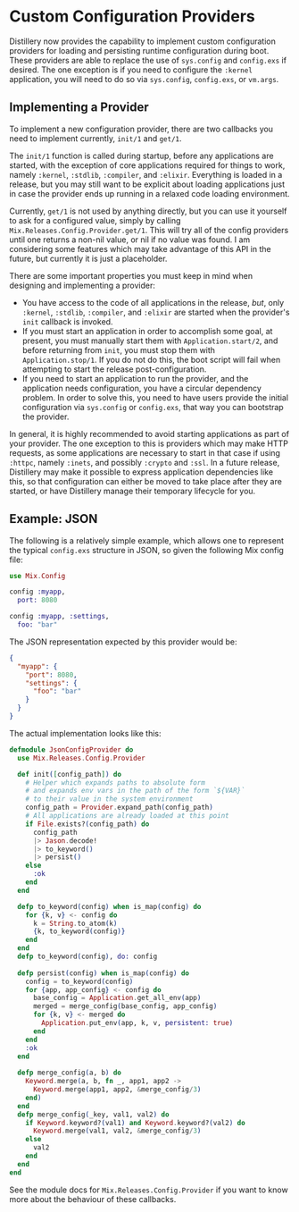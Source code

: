 # Custom Configuration Providers

Distillery now provides the capability to implement custom configuration
providers for loading and persisting runtime configuration during boot. These
providers are able to replace the use of `sys.config` and `config.exs` if
desired. The one exception is if you need to configure the `:kernel`
application, you will need to do so via `sys.config`, `config.exs`, or `vm.args`.

## Implementing a Provider

To implement a new configuration provider, there are two callbacks you need to
implement currently, `init/1` and `get/1`.

The `init/1` function is called during startup, before any applications are
started, with the exception of core applications required for things to work,
namely `:kernel`, `:stdlib`, `:compiler`, and `:elixir`. Everything is loaded in
a release, but you may still want to be explicit about loading applications just
in case the provider ends up running in a relaxed code loading environment.

Currently, `get/1` is not used by anything directly, but you can use it yourself
to ask for a configured value, simply by calling
`Mix.Releases.Config.Provider.get/1`. This will try all of the config providers
until one returns a non-nil value, or nil if no value was found. I am
considering some features which may take advantage of this API in the future,
but currently it is just a placeholder.

There are some important properties you must keep in mind when designing and 
implementing a provider:

- You have access to the code of all applications in the release, _but_, only
  `:kernel`, `:stdlib`, `:compiler`, and `:elixir` are started when the
  provider's `init` callback is invoked.
- If you must start an application in order to accomplish some goal, at present,
  you must manually start them with `Application.start/2`, and before returning
  from `init`, you must stop them with `Application.stop/1`. If you do not do
  this, the boot script will fail when attempting to start the release
  post-configuration.
- If you need to start an application to run the provider, and the application
  needs configuration, you have a circular dependency problem. In order to solve
  this, you need to have users provide the initial configuration via
  `sys.config` or `config.exs`, that way you can bootstrap the provider.
  
In general, it is highly recommended to avoid starting applications as part of
your provider. The one exception to this is providers which may make HTTP
requests, as some applications are necessary to start in that case if using `:httpc`,
namely `:inets`, and possibly `:crypto` and `:ssl`. In a future release,
Distillery may make it possible to express application dependencies like this,
so that configuration can either be moved to take place after they are started,
or have Distillery manage their temporary lifecycle for you.

## Example: JSON

The following is a relatively simple example, which allows one to represent the 
typical `config.exs` structure in JSON, so given the following Mix config file:

```elixir
use Mix.Config

config :myapp,
  port: 8080

config :myapp, :settings,
  foo: "bar"
```

The JSON representation expected by this provider would be:

```json
{ 
  "myapp": { 
    "port": 8080, 
    "settings": { 
      "foo": "bar" 
    } 
  } 
}
```

The actual implementation looks like this:

```elixir
defmodule JsonConfigProvider do
  use Mix.Releases.Config.Provider

  def init([config_path]) do
    # Helper which expands paths to absolute form
    # and expands env vars in the path of the form `${VAR}`
    # to their value in the system environment
    config_path = Provider.expand_path(config_path)
    # All applications are already loaded at this point
    if File.exists?(config_path) do
      config_path
      |> Jason.decode!
      |> to_keyword()
      |> persist()
    else
      :ok
    end
  end

  defp to_keyword(config) when is_map(config) do
    for {k, v} <- config do
      k = String.to_atom(k)
      {k, to_keyword(config)}
    end
  end
  defp to_keyword(config), do: config
  
  defp persist(config) when is_map(config) do
    config = to_keyword(config)
    for {app, app_config} <- config do
      base_config = Application.get_all_env(app)
      merged = merge_config(base_config, app_config)
      for {k, v} <- merged do
        Application.put_env(app, k, v, persistent: true)
      end
    end
    :ok
  end
  
  defp merge_config(a, b) do
    Keyword.merge(a, b, fn _, app1, app2 ->
      Keyword.merge(app1, app2, &merge_config/3)
    end)
  end
  defp merge_config(_key, val1, val2) do
    if Keyword.keyword?(val1) and Keyword.keyword?(val2) do
      Keyword.merge(val1, val2, &merge_config/3)
    else
      val2
    end
  end
end
```

See the module docs for `Mix.Releases.Config.Provider` if you want to know more about the behaviour of these callbacks.
